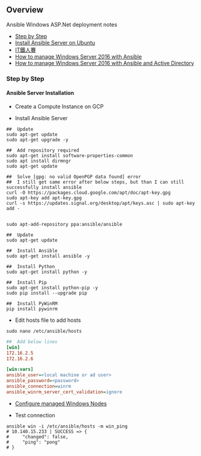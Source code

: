 ##  Overview

Ansible Windows ASP.Net deployment notes

-   [Step by Step](https://codingnote.cc/zh-tw/p/20574)
-   [Install Ansible Server on Ubuntu](https://www.techrepublic.com/article/how-to-install-ansible-on-ubuntu-server-18-04/)
-   [IT鐵人賽](https://ithelp.ithome.com.tw/articles/10184670)
-   [How to manage Windows Server 2016 with Ansible](http://nokitel.im/index.php/2016/11/09/how-to-manage-windows-server-2016-with-ansible/)
-   [How to manage Windows Server 2016 with Ansible and Active Directory](http://nokitel.im/index.php/2016/11/10/how-to-manage-windows-server-2016-with-ansible-active-directory/)

###    Step by Step

####    Ansible Server Installation

-   Create a Compute Instance on GCP

-   Install Ansible Server

```shell
##  Update
sudo apt-get update
sudo apt-get upgrade -y

##  Add repository required
sudo apt-get install software-properties-common
sudo apt install dirmngr
sudo apt-get update

##  Solve [gpg: no valid OpenPGP data found] error
##  I still get same error after below steps, but than I can still successfully install ansible
curl -O https://packages.cloud.google.com/apt/doc/apt-key.gpg
sudo apt-key add apt-key.gpg
curl -s https://updates.signal.org/desktop/apt/keys.asc | sudo apt-key add -


sudo apt-add-repository ppa:ansible/ansible

##  Update
sudo apt-get update

##  Install Ansible
sudo apt-get install ansible -y

##  Install Python
sudo apt-get install python -y

##  Install Pip
sudo apt-get install python-pip -y
sudo pip install --upgrade pip

##  Install PyWinRM
pip install pywinrm

```

-   Edit hosts file to add hosts

```shell
sudo nano /etc/ansible/hosts
```

```ini
##  Add below lines
[win]
172.16.2.5 
172.16.2.6 

[win:vars]
ansible_user=<local machine or ad user>
ansible_password=<password>
ansible_connection=winrm
ansible_winrm_server_cert_validation=ignore
```

-   [Configure managed Windows Nodes](./managed-node-setup.md)

-   Test connection

```shell
ansible win -i /etc/ansible/hosts -m win_ping
# 10.140.15.233 | SUCCESS => {
#     "changed": false, 
#     "ping": "pong"
# }
```